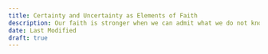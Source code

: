 ```yaml
---
title: Certainty and Uncertainty as Elements of Faith
description: Our faith is stronger when we can admit what we do not know
date: Last Modified
draft: true
---
```


